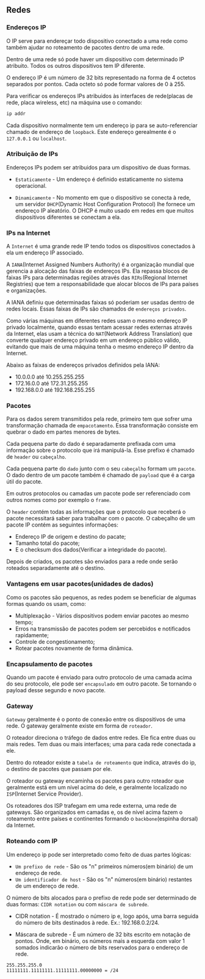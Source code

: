 ## Redes
  
### Endereços IP
  
O IP serve para endereçar todo dispositivo conectado a uma rede como também ajudar no roteamento de pacotes dentro de uma rede.
  
Dentro de uma rede só pode haver um dispositivo com determinado IP atribuito. Todos os outros dispositivos tem IP diferente.
  
O endereço IP é um número de 32 bits representado na forma de 4 octetos separados por pontos. Cada octeto só pode formar valores de 0 à 255.
  
Para verificar os endereços IPs atribuidos às interfaces de rede(placas de rede, placa wireless, etc) na máquina use o comando:
  
```sh
ip addr
```
  
Cada dispositivo normalmente tem um endereço ip para se auto-referenciar chamado de endereço de `loopback`. Este endereço gerealmente é o `127.0.0.1` ou `localhost`.
  
### Atribuição de IPs
  
Endereços IPs podem ser atribuidos para um dispositivo de duas formas. 

- `Estaticamente` - Um endereço é definido estaticamente no sistema operacional.  
  
- `Dinamicamente` - No momento em que o dispositivo se conecta à rede, um servidor `DHCP`(Dynamic Host Configuration Protocol) lhe fornece um endereço IP aleatório. O DHCP é muito usado em redes em que muitos dispositivos diferentes se conectam a ela.
  
### IPs na Internet
  
A `Internet` é uma grande rede IP tendo todos os dispositivos conectados à ela um endereço IP associado.  
  
A `IANA`(Internet Assigned Numbers Authority) é a organização mundial que gerencia a alocação das faixas de endereços IPs. Ela repassa blocos de faixas IPs para determinadas regiões através das `RIRs`(Regional Internet Registries) que tem a responsabilidade que alocar blocos de IPs para países e organizações.
  
A IANA definiu que determinadas faixas só poderiam ser usadas dentro de redes locais. Essas faixas de IPs são chamados de `endereços privados`.
  
Como várias máquinas em diferentes redes usam o mesmo endereço IP privado localmente, quando essas tentam acessar redes externas através da Internet, elas usam a técnica do `NAT`(Network Address Translation) que converte qualquer endereço privado em um endereço público válido, evitando que mais de uma máquina tenha o mesmo endereço IP dentro da Internet.
  
Abaixo as faixas de endereços privados definidos pela IANA:
  
* 10.0.0.0 até 10.255.255.255  
* 172.16.0.0 até 172.31.255.255  
* 192.168.0.0 até 192.168.255.255
  
### Pacotes
  
Para os dados serem transmitidos pela rede, primeiro tem que sofrer uma transformação chamada de `empacotamento`. Essa transformação consiste em quebrar o dado em partes menores de bytes.
  
Cada pequena parte do dado é separadamente prefixada com uma informação sobre o protocolo que irá manipulá-la. Esse prefixo é chamado de `header` ou `cabeçalho`.
  
Cada pequena parte do `dado` junto com o seu `cabeçalho` formam um `pacote`. O dado dentro de um pacote também é chamado de `payload` que é a carga útil do pacote.
  
Em outros protocolos ou camadas um pacote pode ser referenciado com outros nomes como por exemplo o `frame`.
  
O `header` contém todas as informações que o protocolo que receberá o pacote necessitará saber para trabalhar com o pacote. O cabeçalho de um pacote IP contém as seguintes informações:
  
* Endereço IP de origem e destino do pacate;  
* Tamanho total do pacote;  
* E o checksum dos dados(Verificar a integridade do pacote).
  
Depois de criados, os pacotes são enviados para a rede onde serão roteados separadamente até o destino.
  
### Vantagens em usar pacotes(unidades de dados)
  
Como os pacotes são pequenos, as redes podem se beneficiar de algumas formas quando os usam, como:
  
* Multiplexação - Vários dispositivos podem enviar pacotes ao mesmo tempo;  
* Erros na transmissão de pacotes podem ser percebidos e notificados rapidamente;  
* Controle de congestionamento;  
* Rotear pacotes novamente de forma dinâmica.
  
### Encapsulamento de pacotes
  
Quando um pacote é enviado para outro protocolo de uma camada acima do seu protocolo, ele pode ser `encapsulado` em outro pacote. Se tornando o payload desse segundo e novo pacote.
  
### Gateway
  
`Gateway` geralmente é o ponto de conexão entre os dispositivos de uma rede. O gateway geralmente existe em forma de `roteador`.
  
O roteador direciona o tráfego de dados entre redes. Ele fica entre duas ou mais redes. Tem duas ou mais interfaces; uma para cada rede conectada a ele.
  
Dentro do roteador existe a `tabela de roteamento` que indica, através do ip, o destino de pacotes que passam por ele.
  
O roteador ou gateway encaminha os pacotes para outro roteador que geralmente está em um nível acima do dele, e geralmente localizado no `ISP`(Internet Service Provider).
  
Os roteadores dos ISP trafegam em uma rede externa, uma rede de gateways. São organizados em camadas e, os de nível acima fazem o roteamento entre países e continentes formando o `backbone`(espinha dorsal) da Internet.
  
### Roteando com IP
  
Um endereço ip pode ser interpretado como feito de duas partes lógicas:
  
* `Um prefixo de rede` - São os "n" primeiros números(em binário) de um endereço de rede.  
* `Um identificador de host` - São os "n" números(em binário) restantes de um endereço de rede.  
  
O número de bits alocados para o prefixo de rede pode ser determinado de duas formas: `CIDR notation` ou com `máscara de subrede`.
  
* CIDR notation - É mostrado o número ip e, logo após, uma barra seguida do número de bits destinados à rede. Ex.: 192.168.0.2/24.
  
* Máscara de subrede - É um número de 32 bits escrito em notação de pontos. Onde, em binário, os números mais a esquerda com valor 1 somados indicarão o número de bits reservados para o endereço de rede.
  
```
255.255.255.0
11111111.11111111.11111111.00000000 = /24
```
  
